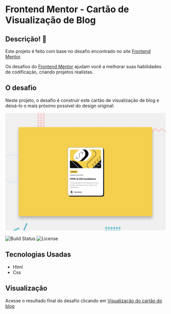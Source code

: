 # Frontend Mentor - Cartão de Visualização de Blog

## Descrição! 👋

Este projeto é feito com base no desafio encontrado no site [Frontend Mentor](https://www.frontendmentor.io).

Os desafios do [Frontend Mentor](https://www.frontendmentor.io) ajudam você a melhorar suas habilidades de codificação, criando projetos realistas.

## O desafio

Neste projeto, o desafio é construir este cartão de visualização de blog e deixá-lo o mais próximo possível do design original:

<img src="./preview.jpg" alt="Preview" width="600" />


![Build Status](https://img.shields.io/badge/build-passing-brightgreen)
![License](https://img.shields.io/badge/license-MIT-blue)


## Tecnologias Usadas
- Html
- Css

## Visualização 
Acesse o resultado final do desafio clicando em [Visualização do cartão do blog](https://front-end-mentor-cartao-blog.vercel.app)

